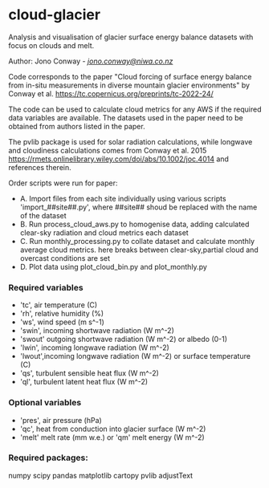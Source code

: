# cloud-glacier #
Analysis and visualisation of glacier surface energy balance datasets with focus on clouds and melt.

Author: Jono Conway - *jono.conway@niwa.co.nz*

Code corresponds to the paper "Cloud forcing of surface energy balance from in-situ measurements in diverse mountain glacier environments" by Conway et al.
https://tc.copernicus.org/preprints/tc-2022-24/

The code can be used to calculate cloud metrics for any AWS if the required data variables are available. The datasets used in the paper need to be obtained from authors listed in the paper.

The pvlib package is used for solar radiation calculations, while longwave and cloudiness calculations comes from Conway et al. 2015 https://rmets.onlinelibrary.wiley.com/doi/abs/10.1002/joc.4014 and references therein.

Order scripts were run for paper:
- A. Import files from each site individually using various scripts 'import_##site##.py', where ##site## shoud be replaced with the name of the dataset
- B. Run process_cloud_aws.py to homogenise data, adding calculated clear-sky radiation and cloud metrics each dataset 
- C. Run monthly_processing.py to collate dataset and calculate monthly average cloud metrics. here breaks between clear-sky,partial cloud and overcast conditions are set
- D. Plot data using plot_cloud_bin.py and plot_monthly.py


### Required variables ###
- 'tc', air temperature (C)
- 'rh', relative humidity (%)
- 'ws', wind speed (m s^-1)
- 'swin', incoming shortwave radiation (W m^-2)
- 'swout' outgoing shortwave radiation (W m^-2) or albedo (0-1)
- 'lwin', incoming longwave radiation (W m^-2)
- 'lwout',incoming longwave radiation (W m^-2) or surface temperature (C)
- 'qs', turbulent sensible heat flux (W m^-2)
- 'ql', turbulent latent heat flux (W m^-2)

### Optional variables ###
- 'pres', air pressure (hPa)
- 'qc', heat from conduction into glacier surface (W m^-2)
- 'melt' melt rate (mm w.e.) or 'qm' melt energy (W m^-2)

### Required packages:
numpy
scipy
pandas
matplotlib
cartopy
pvlib
adjustText
